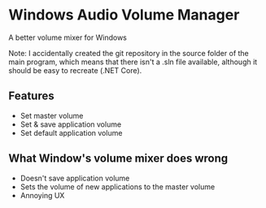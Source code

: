 # Windows Audio Volume Manager
A better volume mixer for Windows

Note: I accidentally created the git repository in the source folder of the main program, which means that there isn't a .sln file available, although it should be easy to recreate (.NET Core).

## Features
- Set master volume
- Set & save application volume
- Set default application volume

## What Window's volume mixer does wrong
- Doesn't save application volume
- Sets the volume of new applications to the master volume
- Annoying UX
